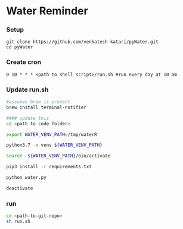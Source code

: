 # Water Reminder


### Setup

    git clone https://github.com/venkatesh-katari/pyWater.git
    cd pyWater

### Create cron 

    0 10 * * * <path to shell script>/run.sh #run every day at 10 am


### Update run.sh
```sh
#assumes brew is present
brew install terminal-notifier

#### update this
cd <path to code folder>

export WATER_VENV_PATH=/tmp/waterR

python3.7 -m venv ${WATER_VENV_PATH}

source  ${WATER_VENV_PATH}/bin/activate

pip3 install -r requirements.txt

python water.py

deactivate
```

### run

```sh
cd <path-to-git-repo>
sh run.sh
```
